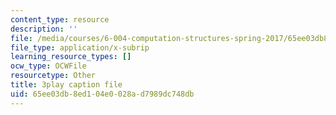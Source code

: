 ```yaml
---
content_type: resource
description: ''
file: /media/courses/6-004-computation-structures-spring-2017/65ee03db8ed104e0028ad7989dc748db_q38KAGAKORk.srt
file_type: application/x-subrip
learning_resource_types: []
ocw_type: OCWFile
resourcetype: Other
title: 3play caption file
uid: 65ee03db-8ed1-04e0-028a-d7989dc748db
---
```

